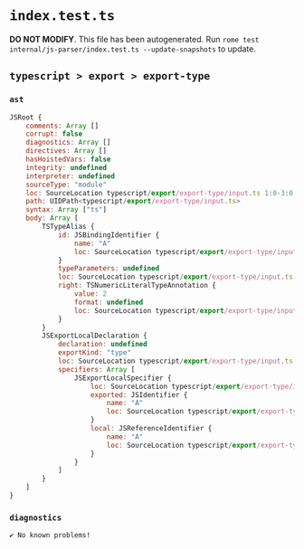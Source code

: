 # `index.test.ts`

**DO NOT MODIFY**. This file has been autogenerated. Run `rome test internal/js-parser/index.test.ts --update-snapshots` to update.

## `typescript > export > export-type`

### `ast`

```javascript
JSRoot {
	comments: Array []
	corrupt: false
	diagnostics: Array []
	directives: Array []
	hasHoistedVars: false
	integrity: undefined
	interpreter: undefined
	sourceType: "module"
	loc: SourceLocation typescript/export/export-type/input.ts 1:0-3:0
	path: UIDPath<typescript/export/export-type/input.ts>
	syntax: Array ["ts"]
	body: Array [
		TSTypeAlias {
			id: JSBindingIdentifier {
				name: "A"
				loc: SourceLocation typescript/export/export-type/input.ts 1:5-1:6 (A)
			}
			typeParameters: undefined
			loc: SourceLocation typescript/export/export-type/input.ts 1:0-1:11
			right: TSNumericLiteralTypeAnnotation {
				value: 2
				format: undefined
				loc: SourceLocation typescript/export/export-type/input.ts 1:9-1:10
			}
		}
		JSExportLocalDeclaration {
			declaration: undefined
			exportKind: "type"
			loc: SourceLocation typescript/export/export-type/input.ts 2:0-2:18
			specifiers: Array [
				JSExportLocalSpecifier {
					loc: SourceLocation typescript/export/export-type/input.ts 2:14-2:15
					exported: JSIdentifier {
						name: "A"
						loc: SourceLocation typescript/export/export-type/input.ts 2:14-2:15 (A)
					}
					local: JSReferenceIdentifier {
						name: "A"
						loc: SourceLocation typescript/export/export-type/input.ts 2:14-2:15 (A)
					}
				}
			]
		}
	]
}
```

### `diagnostics`

```
✔ No known problems!

```
